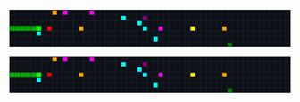 ![Custom Snake Game](https://raw.githubusercontent.com/sangokp/sangokp/output/custom_snake.gif) 

![AEGIS Snake](./custom_snake.gif)
